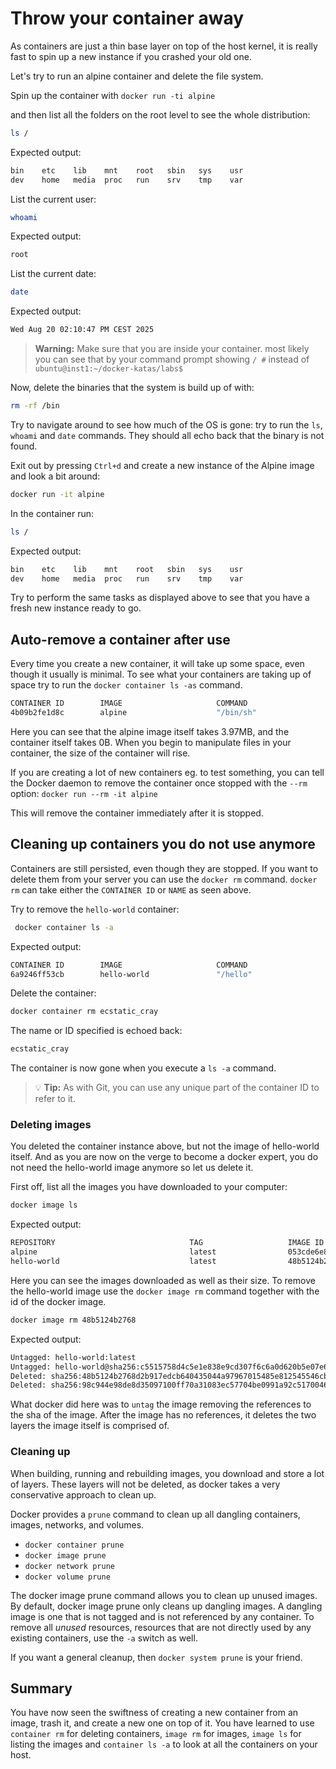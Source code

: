 # Throw your container away

As containers are just a thin base layer on top of the host kernel, it is really fast to spin up a
new instance if you crashed your old one.

Let's try to run an alpine container and delete the file system.

Spin up the container with `docker run -ti alpine`

and then list all the folders on the root level to see the whole distribution:

``` bash
ls /
```

Expected output:

``` bash
bin    etc    lib    mnt    root   sbin   sys    usr
dev    home   media  proc   run    srv    tmp    var
```

List the current user:

``` bash
whoami
```

Expected output:

``` bash
root
```

List the current date:

``` bash
date
```

Expected output:

``` bash
Wed Aug 20 02:10:47 PM CEST 2025
```

> **Warning:** Make sure that you are inside your container. most likely you can see that by your
> command prompt showing `/ #` instead of `ubuntu@inst1:~/docker-katas/labs$`

Now, delete the binaries that the system is build up of with:

``` bash
rm -rf /bin
```

Try to navigate around to see how much of the OS is gone: try to run the `ls`, `whoami` and `date` commands.
They should all echo back that the binary is not found.

Exit out by pressing `Ctrl+d` and create a new instance of the Alpine image and look a bit around:

``` bash
docker run -it alpine
```

In the container run:

``` bash
ls /
```

Expected output:

``` bash
bin    etc    lib    mnt    root   sbin   sys    usr
dev    home   media  proc   run    srv    tmp    var
```

Try to perform the same tasks as displayed above to see that you have a fresh new instance ready to go.

## Auto-remove a container after use

Every time you create a new container, it will take up some space, even though it usually is minimal.
To see what your containers are taking up of space try to run the `docker container ls -as` command.

```bash
CONTAINER ID        IMAGE                     COMMAND                  CREATED             STATUS                      PORTS                                                          NAMES               SIZE
4b09b2fe1d8c        alpine                    "/bin/sh"                7 seconds ago       Exited (1) 1 second ago                                                                    silly_jones         0B (virtual 3.97MB)
```

Here you can see that the alpine image itself takes 3.97MB, and the container itself takes 0B. When
you begin to manipulate files in your container, the size of the container will rise.

If you are creating a lot of new containers eg. to test something, you can tell the Docker daemon
to remove the container once stopped with the `--rm` option:
`docker run --rm -it alpine`

This will remove the container immediately after it is stopped.

## Cleaning up containers you do not use anymore

Containers are still persisted, even though they are stopped.
If you want to delete them from your server you can use the `docker rm` command.
`docker rm` can take either the `CONTAINER ID` or `NAME` as seen above.

Try to remove the `hello-world` container:

``` bash
 docker container ls -a
```

Expected output:

``` bash
CONTAINER ID        IMAGE                     COMMAND                  CREATED             STATUS                      PORTS                                                          NAMES
6a9246ff53cb        hello-world               "/hello"                 18 seconds ago      Exited (0) 16 seconds ago                                                                  ecstatic_cray
```

Delete the container:

``` bash
docker container rm ecstatic_cray
```

The name or ID specified is echoed back:

``` bash
ecstatic_cray
```

The container is now gone when you execute a `ls -a` command.

> :bulb: **Tip:** As with Git, you can use any unique part of the container ID to refer to it.

### Deleting images

You deleted the container instance above, but not the image of hello-world itself. And as you are
now on the verge to become a docker expert, you do not need the hello-world image anymore so let us
delete it.

First off, list all the images you have downloaded to your computer:

``` bash
docker image ls
```

Expected output:

``` bash
REPOSITORY                              TAG                   IMAGE ID            CREATED             SIZE
alpine                                  latest                053cde6e8953        9 days ago          3.97MB
hello-world                             latest                48b5124b2768        10 months ago       1.84kB
```

Here you can see the images downloaded as well as their size.
To remove the hello-world image use the `docker image rm` command together with the id of the docker
image.

``` bash
docker image rm 48b5124b2768
```

Expected output:

``` bash
Untagged: hello-world:latest
Untagged: hello-world@sha256:c5515758d4c5e1e838e9cd307f6c6a0d620b5e07e6f927b07d05f6d12a1ac8d7
Deleted: sha256:48b5124b2768d2b917edcb640435044a97967015485e812545546cbed5cf0233
Deleted: sha256:98c944e98de8d35097100ff70a31083ec57704be0991a92c51700465e4544d08
```

What docker did here was to `untag` the image removing the references to the sha of the image.
After the image has no references, it deletes the two layers the image itself is comprised of.

### Cleaning up

When building, running and rebuilding images, you download and store a lot of layers. These layers
will not be deleted, as docker takes a very conservative approach to clean up.

Docker provides a `prune` command to clean up all dangling containers, images, networks, and volumes.

- `docker container prune`
- `docker image prune`
- `docker network prune`
- `docker volume prune`

The docker image prune command allows you to clean up unused images. By default, docker image prune
only cleans up dangling images. A dangling image is one that is not tagged and is not referenced by
any container. To remove all _unused_ resources, resources that are not directly used by any
existing containers, use the `-a` switch as well.

If you want a general cleanup, then `docker system prune` is your friend.

## Summary

You have now seen the swiftness of creating a new container from an image, trash it, and create a
new one on top of it.
You have learned to use `container rm` for deleting containers, `image rm` for images, `image ls`
for listing the images and `container ls -a` to look at all the containers on your host.
